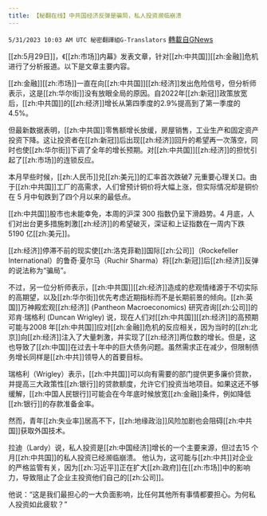 ```yaml
---
title: 【秘翻在线】中共国经济反弹是骗局，私人投资濒临崩溃
---
```

`5/31/2023 10:03 AM UTC 秘密翻譯組G-Translators` [轉載自GNews](https://gnews.org/articles/1345478)

[[zh:5月29日]]，《[[zh:市场]]内幕》发表文章，针对[[zh:中共国]][[zh:金融]]危机进行了分析报道。以下是文章主要内容。

[[zh:金融]][[zh:市场]]一直在向[[zh:中共国]][[zh:经济]]发出危险信号，但分析师表示，这是[[zh:华尔街]]没有放眼全局的原因。自2022年[[zh:新冠]]政策放宽后，[[zh:中共国]]的[[zh:经济]]增长从第四季度的2.9%提高到了第一季度的4.5%。

但最新数据表明，[[zh:中共国]]零售额增长放缓，房屋销售，工业生产和固定资产投资下降。这让投资者在[[zh:新冠]]后出现[[zh:经济]]回升的希望再一次落空，同时也使[[zh:华尔街]]下调了全年的增长预期。对[[zh:中共国]][[zh:经济]]的担忧引起了[[zh:市场]]的连锁反应。

本月早些时候，[[zh:人民币]]兑[[zh:美元]]的汇率首次跌破7 元重要心理关口。由于[[zh:中共国]]工厂的高需求，人们曾预计铜价将大幅上涨，但实际情况却是铜价在 5 月中旬跌到了四个月以来的最低点。

[[zh:中共国]]股市也未能幸免，本周的沪深 300 指数仍呈下滑趋势。4 月底，人们对出台更多措施刺激[[zh:经济]]的希望破灭，深证和上证指数在一周内下跌5190 亿[[zh:美元]]。

[[zh:经济]]停滞不前的现实使[[zh:洛克菲勒]]国际[[zh:公司]]（Rockefeller International）的鲁奇·夏尔马（Ruchir Sharma）将[[zh:新冠]]后[[zh:经济]]反弹的说法称为“骗局”。

不过，另一位分析师表示，[[zh:中共国]][[zh:经济]]造成的悲观情绪源于不切实际的高期望，以及[[zh:华尔街]]优先考虑近期指标而不是长期前景的倾向。[[zh:英国]]万神殿宏观[[zh:经济]] (Pantheon Macroeconomics) 研究咨询[[zh:公司]]的邓肯·瑞格利 (Duncan Wrigley) 说，现在人们对[[zh:中共国]][[zh:经济]]的高预期可能与2008 年[[zh:中共国]]应对[[zh:金融]]危机的反应相关，因为当时的[[zh:北京]]向[[zh:经济]]注入了大量刺激，并实现了[[zh:经济]]两位数的增长。但是，这也导致了[[zh:中国]]在过去十年中的巨大债务问题。虽然需求正在减少，但限制债务增长同样是[[zh:中共]]领导人的首要目标。

瑞格利（Wrigley）表示，[[zh:中共国]]可以向有需要的部门提供更多廉价贷款，并提高三大政策性[[zh:银行]]的贷款额度，允许它们投资当地项目。如果这还不够缓解，[[zh:中国人民银行]]可能会在今年底时候放宽[[zh:金融]]条件，例如降低[[zh:银行]]的存款准备金率。

然而，青年[[zh:失业率]]居高不下，[[zh:地缘政治]]风险加剧也会阻碍[[zh:中共国]]获取外国技术。

拉迪（Lardy）说，私人投资是[[zh:中国经济]]增长的一个主要来源，但过去15 个月[[zh:中共国]]的私人投资已经濒临崩溃。 他认为，这可能与[[zh:中共]]对企业的严格监管有关，因为[[zh:习近平]]正在扩大[[zh:政府]]在[[zh:市场]]中的影响力，导致阻止了企业主投资他们自己的[[zh:公司]]。

他说：“这是我们最担心的一大负面影响，比任何其他所有事情都要担心。为何私人投资如此疲软？”
